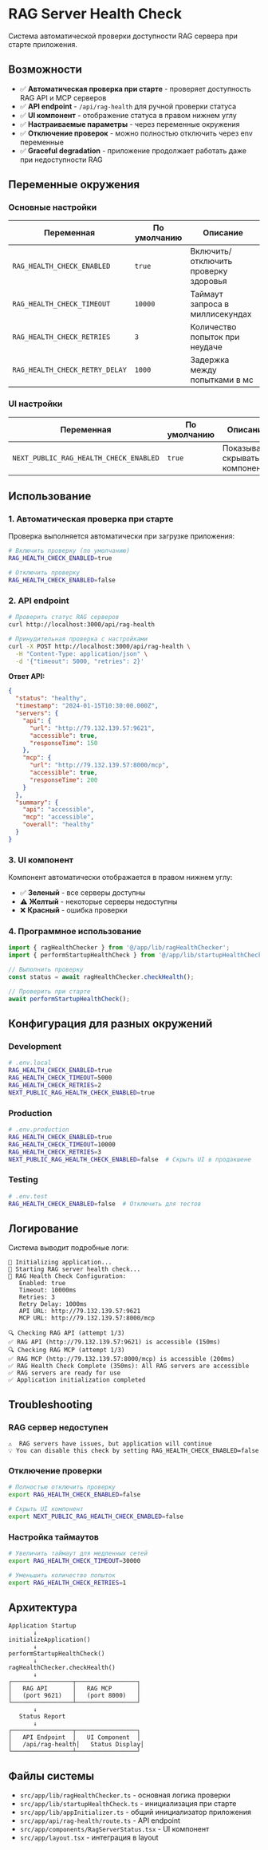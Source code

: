 # RAG Server Health Check

Система автоматической проверки доступности RAG сервера при старте приложения.

## Возможности

- ✅ **Автоматическая проверка при старте** - проверяет доступность RAG API и MCP серверов
- ✅ **API endpoint** - `/api/rag-health` для ручной проверки статуса
- ✅ **UI компонент** - отображение статуса в правом нижнем углу
- ✅ **Настраиваемые параметры** - через переменные окружения
- ✅ **Отключение проверок** - можно полностью отключить через env переменные
- ✅ **Graceful degradation** - приложение продолжает работать даже при недоступности RAG

## Переменные окружения

### Основные настройки

| Переменная | По умолчанию | Описание |
|------------|--------------|----------|
| `RAG_HEALTH_CHECK_ENABLED` | `true` | Включить/отключить проверку здоровья |
| `RAG_HEALTH_CHECK_TIMEOUT` | `10000` | Таймаут запроса в миллисекундах |
| `RAG_HEALTH_CHECK_RETRIES` | `3` | Количество попыток при неудаче |
| `RAG_HEALTH_CHECK_RETRY_DELAY` | `1000` | Задержка между попытками в мс |

### UI настройки

| Переменная | По умолчанию | Описание |
|------------|--------------|----------|
| `NEXT_PUBLIC_RAG_HEALTH_CHECK_ENABLED` | `true` | Показывать/скрывать UI компонент |

## Использование

### 1. Автоматическая проверка при старте

Проверка выполняется автоматически при загрузке приложения:

```bash
# Включить проверку (по умолчанию)
RAG_HEALTH_CHECK_ENABLED=true

# Отключить проверку
RAG_HEALTH_CHECK_ENABLED=false
```

### 2. API endpoint

```bash
# Проверить статус RAG серверов
curl http://localhost:3000/api/rag-health

# Принудительная проверка с настройками
curl -X POST http://localhost:3000/api/rag-health \
  -H "Content-Type: application/json" \
  -d '{"timeout": 5000, "retries": 2}'
```

**Ответ API:**
```json
{
  "status": "healthy",
  "timestamp": "2024-01-15T10:30:00.000Z",
  "servers": {
    "api": {
      "url": "http://79.132.139.57:9621",
      "accessible": true,
      "responseTime": 150
    },
    "mcp": {
      "url": "http://79.132.139.57:8000/mcp",
      "accessible": true,
      "responseTime": 200
    }
  },
  "summary": {
    "api": "accessible",
    "mcp": "accessible",
    "overall": "healthy"
  }
}
```

### 3. UI компонент

Компонент автоматически отображается в правом нижнем углу:

- ✅ **Зеленый** - все серверы доступны
- ⚠️ **Желтый** - некоторые серверы недоступны
- ❌ **Красный** - ошибка проверки

### 4. Программное использование

```typescript
import { ragHealthChecker } from '@/app/lib/ragHealthChecker';
import { performStartupHealthCheck } from '@/app/lib/startupHealthCheck';

// Выполнить проверку
const status = await ragHealthChecker.checkHealth();

// Проверить при старте
await performStartupHealthCheck();
```

## Конфигурация для разных окружений

### Development
```bash
# .env.local
RAG_HEALTH_CHECK_ENABLED=true
RAG_HEALTH_CHECK_TIMEOUT=5000
RAG_HEALTH_CHECK_RETRIES=2
NEXT_PUBLIC_RAG_HEALTH_CHECK_ENABLED=true
```

### Production
```bash
# .env.production
RAG_HEALTH_CHECK_ENABLED=true
RAG_HEALTH_CHECK_TIMEOUT=10000
RAG_HEALTH_CHECK_RETRIES=3
NEXT_PUBLIC_RAG_HEALTH_CHECK_ENABLED=false  # Скрыть UI в продакшене
```

### Testing
```bash
# .env.test
RAG_HEALTH_CHECK_ENABLED=false  # Отключить для тестов
```

## Логирование

Система выводит подробные логи:

```
🚀 Initializing application...
🏥 Starting RAG server health check...
🔧 RAG Health Check Configuration:
   Enabled: true
   Timeout: 10000ms
   Retries: 3
   Retry Delay: 1000ms
   API URL: http://79.132.139.57:9621
   MCP URL: http://79.132.139.57:8000/mcp

🔍 Checking RAG API (attempt 1/3)
✅ RAG API (http://79.132.139.57:9621) is accessible (150ms)
🔍 Checking RAG MCP (attempt 1/3)
✅ RAG MCP (http://79.132.139.57:8000/mcp) is accessible (200ms)
✅ RAG Health Check Complete (350ms): All RAG servers are accessible
✅ RAG servers are ready for use
✅ Application initialization completed
```

## Troubleshooting

### RAG сервер недоступен

```
⚠️  RAG servers have issues, but application will continue
💡 You can disable this check by setting RAG_HEALTH_CHECK_ENABLED=false
```

### Отключение проверки

```bash
# Полностью отключить проверку
export RAG_HEALTH_CHECK_ENABLED=false

# Скрыть UI компонент
export NEXT_PUBLIC_RAG_HEALTH_CHECK_ENABLED=false
```

### Настройка таймаутов

```bash
# Увеличить таймаут для медленных сетей
export RAG_HEALTH_CHECK_TIMEOUT=30000

# Уменьшить количество попыток
export RAG_HEALTH_CHECK_RETRIES=1
```

## Архитектура

```
Application Startup
       ↓
initializeApplication()
       ↓
performStartupHealthCheck()
       ↓
ragHealthChecker.checkHealth()
       ↓
┌─────────────────┬─────────────────┐
│   RAG API       │   RAG MCP       │
│   (port 9621)   │   (port 8000)   │
└─────────────────┴─────────────────┘
       ↓
   Status Report
       ↓
┌─────────────────┬─────────────────┐
│   API Endpoint  │   UI Component  │
│   /api/rag-health│   Status Display│
└─────────────────┴─────────────────┘
```

## Файлы системы

- `src/app/lib/ragHealthChecker.ts` - основная логика проверки
- `src/app/lib/startupHealthCheck.ts` - инициализация при старте
- `src/app/lib/appInitializer.ts` - общий инициализатор приложения
- `src/app/api/rag-health/route.ts` - API endpoint
- `src/app/components/RagServerStatus.tsx` - UI компонент
- `src/app/layout.tsx` - интеграция в layout
